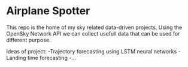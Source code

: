 # Airplane Spotter

This repo is the home of my sky related data-driven projects.
Using the OpenSky Network API we can collect usefull data that can be used for different purpose.

Ideas of project: 
-Trajectory forecasting using LSTM neural networks
-Landing time forecasting
-...

